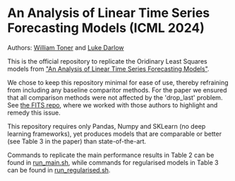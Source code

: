 # An Analysis of Linear Time Series Forecasting Models (ICML 2024)
Authors: [William Toner](https://github.com/WToner) and [Luke Darlow](https://github.com/lukedarlow)

This is the official repository to replicate the Oridinary Least Squares models from ["An Analysis of Linear Time Series Forecasting Models"](https://arxiv.org/abs/2403.14587).

We chose to keep this repository minimal for ease of use, thereby refraining from including any baseline comparitor methods. For the paper we ensured that all comparison methods were not affected by the 'drop_last' problem. See [the FITS repo](https://github.com/VEWOXIC/FITS), where we worked with those authors to highlight and remedy this issue. 

This repository requires only Pandas, Numpy and SKLearn (no deep learning frameworks), yet produces models that are comparable or better (see Table 3 in the paper) than state-of-the-art.

Commands to replicate the main performance results in Table 2 can be found in [run_main.sh](run_main.sh), while commands for regularised models in Table 3 can be found in [run_regularised.sh](run_regularised.sh).